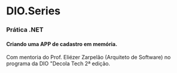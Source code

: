 # DIO.Series

<h3>Prática .NET</h3>
<h4>Criando uma APP de cadastro em memória.</h4>

Com mentoria do Prof. Eliézer Zarpelão (Arquiteto de Software) no programa da DIO "Decola Tech 2ª edição.
